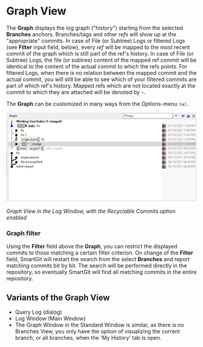 # Graph View

The **Graph** displays the log graph ("history") starting from the selected **Branches** anchors. Branches/tags and other *refs* will show up at the "appropriate" commits. In case of File (or Subtree) Logs or filtered Logs (see **Filter** input field, below), every *ref* will be mapped to the most recent commit of the graph which is still part of the ref's history. In case of File (or Subtree) Logs, the file (or subtree) content of the mapped ref commit will be identical to the content of the actual commit to which the refs points. For filtered Logs, when there is no relation between the mapped commit and the actual commit, you will still be able to see which of your filtered commits are part of which ref's history. Mapped refs which are not located exactly at the commit to which they are attached will be denoted by `~`.

The **Graph** can be customized in many ways from the *Options*-menu `(≡)`.

![SmartGit Graph View](../images/Graph-View.png)

*Graph View in the Log Window, with the Recyclable Commits option enabled*

### Graph filter

Using the **Filter** field above the **Graph**, you can restrict the displayed commits to those matching a certain filter criterion. On change of the **Filter** field, SmartGit will restart the search from the select **Branches** and report matching commits bit by bit. The search will be performed directly in the repository, so eventually SmartGit will find all matching commits in the entire repository.

## Variants of the Graph View

- Query Log (dialog)
- Log Window (Main Window)
- The Graph Window in the Standard Window is similar, as there is no Branches View, you only have the option of visualizing the current branch, or all branches, when the 'My History' tab is open.
